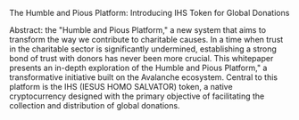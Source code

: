 The Humble and Pious Platform:
Introducing IHS Token for Global Donations 

Abstract: the "Humble and Pious Platform," a new system that aims to transform the way we contribute to charitable causes. In a time when trust in the charitable sector is significantly undermined, establishing a strong bond of trust with donors has never been more crucial. This whitepaper presents an in-depth exploration of the Humble and Pious Platform," a transformative initiative built on the Avalanche ecosystem. Central to this platform is the IHS (IESUS HOMO SALVATOR) token, a native cryptocurrency designed with the primary objective of facilitating the collection and distribution of global donations.
